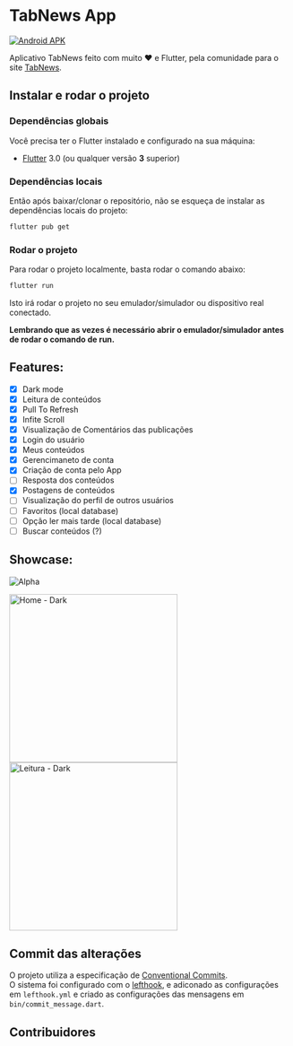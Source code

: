 # TabNews App

[![Android APK](https://github.com/avuenja/tabnews-app/actions/workflows/android.yml/badge.svg)](https://github.com/avuenja/tabnews-app/actions/workflows/android.yml)

Aplicativo TabNews feito com muito ♥️ e Flutter, pela comunidade para o site [TabNews](https://www.tabnews.com.br).

## Instalar e rodar o projeto

### Dependências globais

Você precisa ter o Flutter instalado e configurado na sua máquina:

- [Flutter](https://docs.flutter.dev/get-started/install) 3.0 (ou qualquer versão **3** superior)

### Dependências locais

Então após baixar/clonar o repositório, não se esqueça de instalar as dependências locais do projeto:

```bash
flutter pub get
```

### Rodar o projeto

Para rodar o projeto localmente, basta rodar o comando abaixo:

```bash
flutter run
```

Isto irá rodar o projeto no seu emulador/simulador ou dispositivo real conectado.

**Lembrando que as vezes é necessário abrir o emulador/simulador antes de rodar o comando de run.**

## Features:

- [x] Dark mode
- [x] Leitura de conteúdos
- [x] Pull To Refresh
- [x] Infite Scroll
- [x] Visualização de Comentários das publicações
- [x] Login do usuário
- [x] Meus conteúdos
- [x] Gerencimaneto de conta
- [x] Criação de conta pelo App
- [ ] Resposta dos conteúdos
- [x] Postagens de conteúdos
- [ ] Visualização do perfil de outros usuários
- [ ] Favoritos (local database)
- [ ] Opção ler mais tarde (local database)
- [ ] Buscar conteúdos (?)

## Showcase:

![Alpha](https://user-images.githubusercontent.com/5226773/203870853-5f5a3706-b0aa-459a-b46d-1d9ef9bdb2c3.gif)

<img src="https://user-images.githubusercontent.com/5226773/203336162-7af83c42-9ec0-4b6c-8be6-e7be32426527.PNG" width="300px" alt="Home - Dark" />
<img src="https://user-images.githubusercontent.com/5226773/203336292-724ab6e6-d3fe-400a-a1ee-12ef5db0a54c.PNG" width="300px" alt="Leitura - Dark" />

## Commit das alterações

O projeto utiliza a especificação de [Conventional Commits](https://www.conventionalcommits.org/en/v1.0.0/).  
O sistema foi configurado com o [lefthook](https://github.com/evilmartians/lefthook), e adiconado as configurações em `lefthook.yml` e criado as configurações das mensagens em `bin/commit_message.dart`.

## Contribuidores
